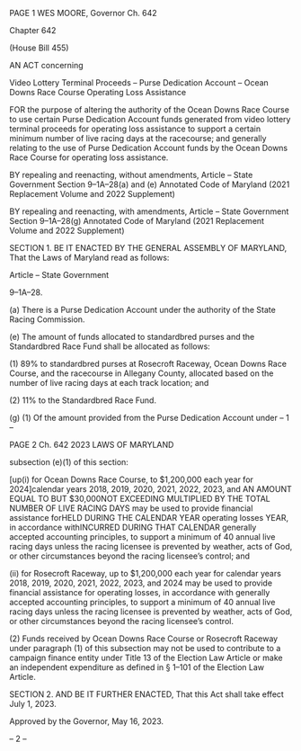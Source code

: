 PAGE 1
WES MOORE, Governor Ch. 642

Chapter 642

(House Bill 455)

AN ACT concerning

Video Lottery Terminal Proceeds – Purse Dedication Account – Ocean Downs
Race Course Operating Loss Assistance

FOR the purpose of altering the authority of the Ocean Downs Race Course to use certain
Purse Dedication Account funds generated from video lottery terminal proceeds for
operating loss assistance to support a certain minimum number of live racing days
at the racecourse; and generally relating to the use of Purse Dedication Account
funds by the Ocean Downs Race Course for operating loss assistance.

BY repealing and reenacting, without amendments,
Article – State Government
Section 9–1A–28(a) and (e)
Annotated Code of Maryland
(2021 Replacement Volume and 2022 Supplement)

BY repealing and reenacting, with amendments,
Article – State Government
Section 9–1A–28(g)
Annotated Code of Maryland
(2021 Replacement Volume and 2022 Supplement)

SECTION 1. BE IT ENACTED BY THE GENERAL ASSEMBLY OF MARYLAND,
That the Laws of Maryland read as follows:

Article – State Government

9–1A–28.

(a) There is a Purse Dedication Account under the authority of the State Racing
Commission.

(e) The amount of funds allocated to standardbred purses and the Standardbred
Race Fund shall be allocated as follows:

(1) 89% to standardbred purses at Rosecroft Raceway, Ocean Downs Race
Course, and the racecourse in Allegany County, allocated based on the number of live racing
days at each track location; and

(2) 11% to the Standardbred Race Fund.

(g) (1) Of the amount provided from the Purse Dedication Account under
– 1 –

PAGE 2
Ch. 642 2023 LAWS OF MARYLAND

subsection (e)(1) of this section:

[up(i) for Ocean Downs Race Course, to $1,200,000 each year for
2024]calendar years 2018, 2019, 2020, 2021, 2022, 2023, and AN AMOUNT EQUAL TO BUT
$30,000NOT EXCEEDING MULTIPLIED BY THE TOTAL NUMBER OF LIVE RACING DAYS
may be used to provide financial assistance forHELD DURING THE CALENDAR YEAR
operating losses YEAR, in accordance withINCURRED DURING THAT CALENDAR
generally accepted accounting principles, to support a minimum of 40 annual live racing
days unless the racing licensee is prevented by weather, acts of God, or other circumstances
beyond the racing licensee’s control; and

(ii) for Rosecroft Raceway, up to $1,200,000 each year for calendar
years 2018, 2019, 2020, 2021, 2022, 2023, and 2024 may be used to provide financial
assistance for operating losses, in accordance with generally accepted accounting
principles, to support a minimum of 40 annual live racing days unless the racing licensee
is prevented by weather, acts of God, or other circumstances beyond the racing licensee’s
control.

(2) Funds received by Ocean Downs Race Course or Rosecroft Raceway
under paragraph (1) of this subsection may not be used to contribute to a campaign finance
entity under Title 13 of the Election Law Article or make an independent expenditure as
defined in § 1–101 of the Election Law Article.

SECTION 2. AND BE IT FURTHER ENACTED, That this Act shall take effect July
1, 2023.

Approved by the Governor, May 16, 2023.

– 2 –